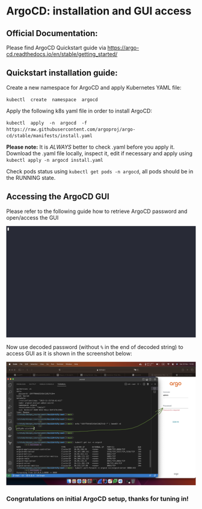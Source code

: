 # ArgoCD: installation and GUI access

## Official Documentation:
Please find ArgoCD Quickstart guide via https://argo-cd.readthedocs.io/en/stable/getting_started/

## Quickstart installation guide:

Create a new namespace for ArgoCD and apply Kubernetes YAML file:

`kubectl  create  namespace  argocd`

Apply the following k8s yaml file in order to install ArgoCD:

`kubectl  apply  -n  argocd  -f  https://raw.githubusercontent.com/argoproj/argo-cd/stable/manifests/install.yaml`

**Please note:** It is *ALWAYS* better to check .yaml before you apply it. Download the .yaml file locally, inspect it, edit if necessary and apply using `kubectl apply -n argocd install.yaml`

Check pods status using `kubectl get pods -n argocd`, all pods should be in the RUNNING state.


## Accessing the ArgoCD GUI

Please refer to the following guide how to retrieve ArgoCD password and open/access the GUI

![](../.data/argocd_gui_access.gif)

Now use decoded password (without `%` in the end of decoded string) to access GUI as it is shown in the screenshot below:

![](../.data/argocd_pass.jpeg)


### Congratulations on initial ArgoCD setup, thanks for tuning in!
